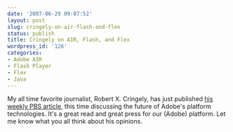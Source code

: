 ```yaml
---
date: '2007-06-29 09:07:52'
layout: post
slug: cringely-on-air-flash-and-flex
status: publish
title: Cringely on AIR, Flash, and Flex
wordpress_id: '126'
categories:
- Adobe AIR
- Flash Player
- Flex
- Java
---
```


My all time favorite journalist, Robert X. Cringely, has just published [his weekly PBS article](http://www.pbs.org/cringely/pulpit/2007/pulpit_20070629_002360.html), this time discussing the future of Adobe's platform technologies.  It's a great read and great press for our (Adobe) platform.  Let me know what you all think about his opinions.
